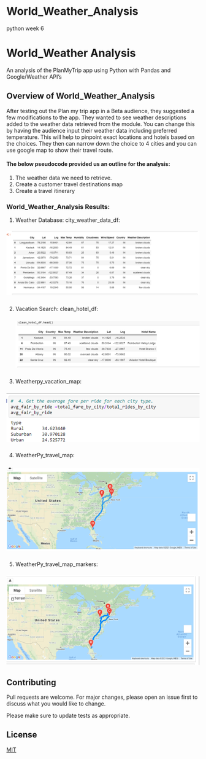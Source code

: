 # World_Weather_Analysis
python week 6
# World_Weather Analysis
An analysis of the PlanMyTrip app using Python with Pandas and Google/Weather API’s
## Overview of World_Weather_Analysis

After testing out the Plan my trip app in a Beta audience, they suggested a few modifications to the app. They wanted to see weather descriptions added to the weather data retrieved from the module. You can change this by having the audience input their weather data including preferred temperature. This will help to pinpoint exact locations and hotels based on the choices. They then can narrow down the choice to 4 cities and you can use google map to show their travel route. 
#### The below pseudocode provided us an outline for the analysis: 

1.	The weather data we need to retrieve.
2.	Create a customer travel destinations map
3.	Create a travel itinerary 
### World_Weather_Analysis Results:
1.	Weather Database: city_weather_data_df:

##### ![alttext]( https://github.com/mbehr11/World_Weather_Analysis/blob/main/Weather_Database/city_weather_data_df.PNG) #####

2.	Vacation Search: clean_hotel_df:

    #####
    ![alttext]( https://github.com/mbehr11/World_Weather_Analysis/blob/main/Vacation_Search/clean_hotel_df.PNG) 
    #####

3.	Weatherpy_vacation_map:
#####
![alttext](https://github.com/mbehr11/PyBer_Analysis/blob/main/Resources/Avg_fare_by_ride.PNG)
#####

4.	WeatherPy_travel_map:
#####
![alttext]( https://github.com/mbehr11/World_Weather_Analysis/blob/main/Vacation_Itinerary/WeatherPy_travel_map.png) 
#####
5.	WeatherPy_travel_map_markers:
#####
![alttext]( https://github.com/mbehr11/World_Weather_Analysis/blob/main/Vacation_Itinerary/WeatherPy_travel_map_markers.png..PNG) 
#####
## Contributing
Pull requests are welcome. For major changes, please open an issue first to discuss what you would like to change.

Please make sure to update tests as appropriate.

## License
[MIT](https://choosealicense.com/licenses/mit/)
